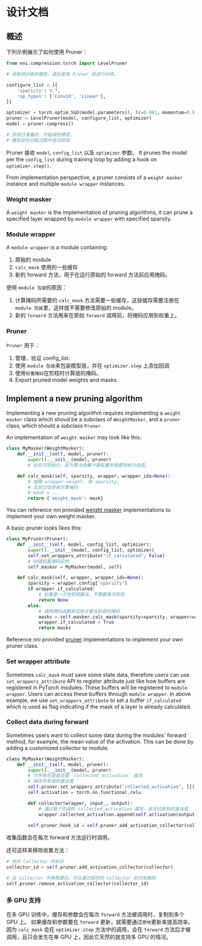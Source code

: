 # 设计文档

## 概述

下列示例展示了如何使用 Pruner：

```python
from nni.compression.torch import LevelPruner

# 读取预训练的模型，或在使用 Pruner 前进行训练。

configure_list = [{
    'sparsity': 0.7,
    'op_types': ['Conv2d', 'Linear'],
}]

optimizer = torch.optim.SGD(model.parameters(), lr=0.001, momentum=0.9, weight_decay=1e-4)
pruner = LevelPruner(model, configure_list, optimizer)
model = pruner.compress()

# 剪枝已准备好，开始调优模型，
# 模型会在训练过程中自动剪枝
```

Pruner 接收 `model`, `config_list` 以及 `optimizer` 参数。 It prunes the model per the `config_list` during training loop by adding a hook on `optimizer.step()`.

From implementation perspective, a pruner consists of a `weight masker` instance and multiple `module wrapper` instances.

### Weight masker

A `weight masker` is the implementation of pruning algorithms, it can prune a specified layer wrapped by `module wrapper` with specified sparsity.

### Module wrapper

A `module wrapper` is a module containing:

1. 原始的 module
2. `calc_mask` 使用的一些缓存
3. 新的 forward 方法，用于在运行原始的 forward 方法前应用掩码。

使用 `module 包装`的原因：

1. 计算掩码所需要的 `calc_mask` 方法需要一些缓存，这些缓存需要注册在 `module 包装`里，这样就不需要修改原始的 module。
2. 新的 `forward` 方法用来在原始 `forward` 调用前，将掩码应用到权重上。

### Pruner

`Pruner` 用于：

1. 管理、验证 config_list.
2. 使用 `module 包装`来包装模型层，并在 `optimizer.step` 上添加回调
3. 使用`权重掩码`在剪枝时计算层的掩码。
4. Export pruned model weights and masks.

## Implement a new pruning algorithm

Implementing a new pruning algorithm requires implementing a `weight masker` class which shoud be a subclass of `WeightMasker`, and a `pruner` class, which should a subclass `Pruner`.

An implementation of `weight masker` may look like this:

```python
class MyMasker(WeightMasker):
    def __init__(self, model, pruner):
        super().__init__(model, pruner)
        # 此处可初始化，如为算法收集计算权重所需要的统计信息。

    def calc_mask(self, sparsity, wrapper, wrapper_idx=None):
        # 根据 wrapper.weight, 和 sparsity, 
        # 及其它信息来计算掩码
        # mask = ...
        return {'weight_mask': mask}
```

You can reference nni provided [weight masker](https://github.com/microsoft/nni/blob/master/src/sdk/pynni/nni/compression/torch/pruning/structured_pruning.py) implementations to implement your own weight masker.

A basic pruner looks likes this:

```python
class MyPruner(Pruner):
    def __init__(self, model, config_list, optimizer):
        super().__init__(model, config_list, optimizer)
        self.set_wrappers_attribute("if_calculated", False)
        # 创建权重掩码实例
        self.masker = MyMasker(model, self)

    def calc_mask(self, wrapper, wrapper_idx=None):
        sparsity = wrapper.config['sparsity']
        if wrapper.if_calculated:
            # 如果是一次性剪枝算法，不需要再次剪枝
            return None
        else:
            # 调用掩码函数来实际计算当前层的掩码
            masks = self.masker.calc_mask(sparsity=sparsity, wrapper=wrapper, wrapper_idx=wrapper_idx)
            wrapper.if_calculated = True
            return masks

```

Reference nni provided [pruner](https://github.com/microsoft/nni/blob/master/src/sdk/pynni/nni/compression/torch/pruning/one_shot.py) implementations to implement your own pruner class.

### Set wrapper attribute

Sometimes `calc_mask` must save some state data, therefore users can use `set_wrappers_attribute` API to register attribute just like how buffers are registered in PyTorch modules. These buffers will be registered to `module wrapper`. Users can access these buffers through `module wrapper`. In above example, we use `set_wrappers_attribute` to set a buffer `if_calculated` which is used as flag indicating if the mask of a layer is already calculated.

### Collect data during forward

Sometimes users want to collect some data during the modules' forward method, for example, the mean value of the activation. This can be done by adding a customized collector to module.

```python
class MyMasker(WeightMasker):
    def __init__(self, model, pruner):
        super().__init__(model, pruner)
        # 为所有包装类设置 `collected_activation` 属性
        # 保存所有层的激活值
        self.pruner.set_wrappers_attribute("collected_activation", [])
        self.activation = torch.nn.functional.relu

        def collector(wrapper, input_, output):
            # 通过每个包装的 collected_activation 属性，来评估收到的激活值
            wrapper.collected_activation.append(self.activation(output.detach().cpu()))

        self.pruner.hook_id = self.pruner.add_activation_collector(collector)
```

收集函数会在每次 forward 方法运行时调用。

还可这样来移除收集方法：

```python
# 保存 Collector 的标识
collector_id = self.pruner.add_activation_collector(collector)

# 当 Collector 不再需要后，可以通过保存的 Collector 标识来删除
self.pruner.remove_activation_collector(collector_id)
```

### 多 GPU 支持

在多 GPU 训练中，缓存和参数会在每次 `forward` 方法被调用时，复制到多个 GPU 上。 如果缓存和参数要在 `forward` 更新，就需要通过`原地`更新来提高效率。 因为 `calc_mask` 会在 `optimizer.step` 方法中的调用，会在 `forward` 方法后才被调用，且只会发生在单 GPU 上，因此它天然的就支持多 GPU 的情况。
